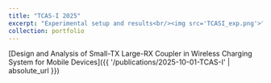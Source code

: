 ```yaml
---
title: "TCAS-I 2025"
excerpt: "Experimental setup and results<br/><img src='TCASI_exp.png'>"
collection: portfolio
---
```


[Design and Analysis of Small-TX Large-RX Coupler in Wireless Charging System for Mobile Devices]({{ '/publications/2025-10-01-TCAS-I' | absolute_url }})
